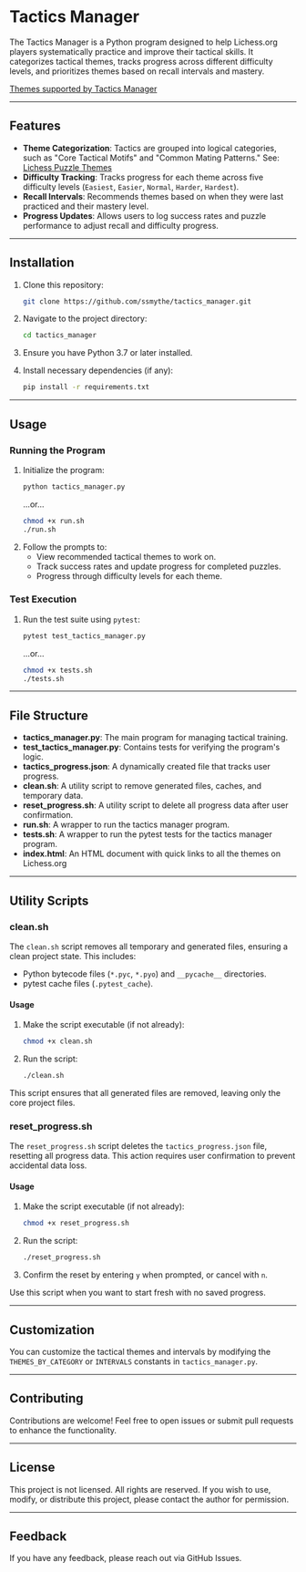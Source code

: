 # Tactics Manager

The Tactics Manager is a Python program designed to help Lichess.org players systematically practice and improve their tactical skills. It categorizes tactical themes, tracks progress across different difficulty levels, and prioritizes themes based on recall intervals and mastery.

[Themes supported by Tactics Manager](https://ssmythe.github.io/tactics_manager/)

---

## Features

- **Theme Categorization**: Tactics are grouped into logical categories, such as "Core Tactical Motifs" and "Common Mating Patterns." See: [Lichess Puzzle Themes](https://lichess.org/training/themes)
- **Difficulty Tracking**: Tracks progress for each theme across five difficulty levels (`Easiest`, `Easier`, `Normal`, `Harder`, `Hardest`).
- **Recall Intervals**: Recommends themes based on when they were last practiced and their mastery level.
- **Progress Updates**: Allows users to log success rates and puzzle performance to adjust recall and difficulty progress.

---

## Installation

1. Clone this repository:
   ```bash
   git clone https://github.com/ssmythe/tactics_manager.git
   ```
2. Navigate to the project directory:
   ```bash
   cd tactics_manager
   ```
3. Ensure you have Python 3.7 or later installed.

4. Install necessary dependencies (if any):
   ```bash
   pip install -r requirements.txt
   ```

---

## Usage

### Running the Program
1. Initialize the program:
   ```bash
   python tactics_manager.py
   ```
   ...or...
   ```bash
   chmod +x run.sh
   ./run.sh
   ```
2. Follow the prompts to:
   - View recommended tactical themes to work on.
   - Track success rates and update progress for completed puzzles.
   - Progress through difficulty levels for each theme.

### Test Execution
1. Run the test suite using `pytest`:
   ```bash
   pytest test_tactics_manager.py
   ```
   ...or...
   ```bash
   chmod +x tests.sh
   ./tests.sh
   ```

---

## File Structure

- **tactics_manager.py**: The main program for managing tactical training.
- **test_tactics_manager.py**: Contains tests for verifying the program's logic.
- **tactics_progress.json**: A dynamically created file that tracks user progress.
- **clean.sh**: A utility script to remove generated files, caches, and temporary data.
- **reset_progress.sh**: A utility script to delete all progress data after user confirmation.
- **run.sh**: A wrapper to run the tactics manager program.
- **tests.sh**: A wrapper to run the pytest tests for the tactics manager program.
- **index.html**: An HTML document with quick links to all the themes on Lichess.org

---

## Utility Scripts

### clean.sh
The `clean.sh` script removes all temporary and generated files, ensuring a clean project state. This includes:

- Python bytecode files (`*.pyc`, `*.pyo`) and `__pycache__` directories.
- pytest cache files (`.pytest_cache`).

#### Usage
1. Make the script executable (if not already):
   ```bash
   chmod +x clean.sh
   ```
2. Run the script:
   ```bash
   ./clean.sh
   ```

This script ensures that all generated files are removed, leaving only the core project files.

### reset_progress.sh
The `reset_progress.sh` script deletes the `tactics_progress.json` file, resetting all progress data. This action requires user confirmation to prevent accidental data loss.

#### Usage
1. Make the script executable (if not already):
   ```bash
   chmod +x reset_progress.sh
   ```
2. Run the script:
   ```bash
   ./reset_progress.sh
   ```
3. Confirm the reset by entering `y` when prompted, or cancel with `n`.

Use this script when you want to start fresh with no saved progress.

---

## Customization

You can customize the tactical themes and intervals by modifying the `THEMES_BY_CATEGORY` or `INTERVALS` constants in `tactics_manager.py`.

---

## Contributing

Contributions are welcome! Feel free to open issues or submit pull requests to enhance the functionality.

---

## License

This project is not licensed. All rights are reserved. If you wish to use, modify, or distribute this project, please contact the author for permission.

---

## Feedback

If you have any feedback, please reach out via GitHub Issues.
